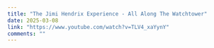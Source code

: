 ```yaml
---
title: "The Jimi Hendrix Experience - All Along The Watchtower"
date: 2025-03-08
link: "https://www.youtube.com/watch?v=TLV4_xaYynY"
comments: ""
---
```


